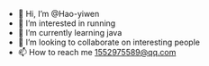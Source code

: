 - 👋 Hi, I’m @Hao-yiwen
- 👀 I’m interested in running
- 🌱 I’m currently learning java
- 💞️ I’m looking to collaborate on interesting people
- 📫 How to reach me 1552975589@qq.com

<!---
Hao-yiwen/Hao-yiwen is a ✨ special ✨ repository because its `README.md` (this file) appears on your GitHub profile.
You can click the Preview link to take a look at your changes.
--->
